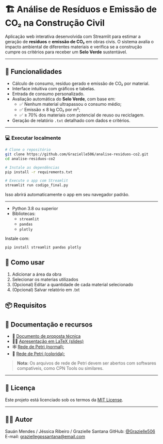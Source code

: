 
# 🏗️ Análise de Resíduos e Emissão de CO₂ na Construção Civil

Aplicação web interativa desenvolvida com Streamlit para estimar a geração de **resíduos** e **emissão de CO₂** em obras civis. O sistema avalia o impacto ambiental de diferentes materiais e verifica se a construção cumpre os critérios para receber um **Selo Verde** sustentável.

---

## 📌 Funcionalidades

- Cálculo de consumo, resíduo gerado e emissão de CO₂ por material.
- Interface intuitiva com gráficos e tabelas.
- Entrada de consumo personalizado.
- Avaliação automática do **Selo Verde**, com base em:
  - ✅ Nenhum material ultrapassou o consumo médio;
  - ✅ Emissão ≤ 8 kg CO₂ por m²;
  - ✅ ≥ 70% dos materiais com potencial de reuso ou reciclagem.
- Geração de relatório `.txt` detalhado com dados e critérios.

---

### 💻 Executar localmente

```bash
# Clone o repositório
git clone https://github.com/Grazielle506/analise-residuos-co2.git
cd analise-residuos-co2

# Instale as dependências
pip install -r requirements.txt

# Execute o app com Streamlit
streamlit run codigo_final.py
```

Isso abrirá automaticamente o app em seu navegador padrão.

---

- Python 3.8 ou superior
- Bibliotecas:
  - `streamlit`
  - `pandas`
  - `plotly`

Instale com:

```bash
pip install streamlit pandas plotly

```

## 🚀 Como usar
1. Adicionar a área da obra
2. Selecionar os materias utilizados
3. (Opcional) Editar a quantidade de cada material selecionado
4. (Opcional) Salvar relatório em .txt

## 📦 Requisitos

## 📂 Documentação e recursos

- 📄 [Documento de proposta técnica](https://www.overleaf.com/read/rjpnvmcbxvyq#49fcab)
- 🧑‍🏫 [Apresentação em LaTeX (slides)](https://www.overleaf.com/read/hmbrwpzmvcrq#f0e4b8)
- 🕸️ [Rede de Petri (normal):](https://drive.google.com/file/d/1MY0T63ELn8W_ZRVRhC-5RyLNm5gPAF8u/view?usp=sharing)
- 🎨 [Rede de Petri (colorida):](https://drive.google.com/file/d/1gwv8XoTsnVfUDbF2SAB93mW4EbUC-tCM/view?usp=sharing)

> **Nota:** Os arquivos de rede de Petri devem ser abertos com softwares compatíveis, como CPN Tools ou similares.

---

## 📄 Licença

Este projeto está licenciado sob os termos da [MIT License](LICENSE).

---

## 👨‍💻 Autor

Sauán Mendes / Jéssica Ribeiro / Grazielle Santana 
GitHub: [@Grazielle506](https://github.com/Grazielle506)  
E-mail: graziellegpssantana@email.com
